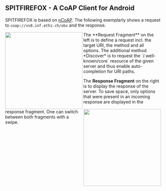 ## SPITFIREFOX - A CoAP Client for Android

SPITFIREFOX is based on [nCoAP](https://github.com/okleine/nCoAP).
The following exemplarly shows a request to `coap://vs0.inf.ethz.ch/obs` and the response.

<img align="left" src="https://media.itm.uni-luebeck.de/people/kleine/spitfirefox-screenshots/request_fragment2.png" width="250"/>
<img align="right" src="https://media.itm.uni-luebeck.de/people/kleine/spitfirefox-screenshots/response_fragment2.png" width="250"/>
The **Request Fragment** on the left is to define a request incl. the target URI, the method and all options. The additional method *Discover* is to request the `/.well-known/core` resource of the given server and thus enable auto-completion for URI paths. 

The **Response Fragment** on the right is to display the response of the server. To save space, only options that were present in an incoming response are displayed in the response fragment. One can switch between both fragments with a swipe.
